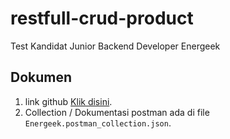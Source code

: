 # restfull-crud-product
Test Kandidat Junior Backend Developer Energeek

## Dokumen
1. link github [Klik disini](https://github.com/MyukaQA/api-energeek).
1. Collection / Dokumentasi postman ada di file ```Energeek.postman_collection.json```.
